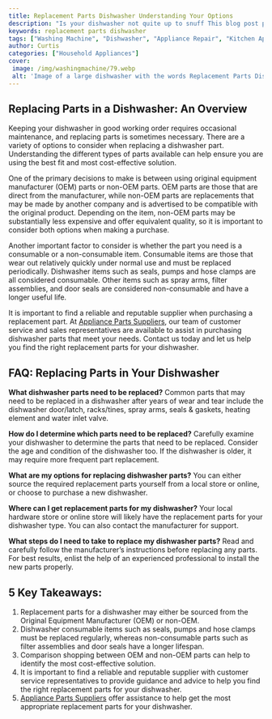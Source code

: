 ```yaml
---
title: Replacement Parts Dishwasher Understanding Your Options
description: "Is your dishwasher not quite up to snuff This blog post provides an overview of replacement parts for dishwashers helping you understand the available solutions for keeping your kitchen appliances running smoothly"
keywords: replacement parts dishwasher
tags: ["Washing Machine", "Dishwasher", "Appliance Repair", "Kitchen Appliances", "Clean Appliance", "Appliance Parts"]
author: Curtis
categories: ["Household Appliances"]
cover: 
 image: /img/washingmachine/79.webp
 alt: 'Image of a large dishwasher with the words Replacement Parts Dishwasher in the center'
---
```

## Replacing Parts in a Dishwasher: An Overview

Keeping your dishwasher in good working order requires occasional maintenance, and replacing parts is sometimes necessary. There are a variety of options to consider when replacing a dishwasher part. Understanding the different types of parts available can help ensure you are using the best fit and most cost-effective solution.

One of the primary decisions to make is between using original equipment manufacturer (OEM) parts or non-OEM parts. OEM parts are those that are direct from the manufacturer, while non-OEM parts are replacements that may be made by another company and is advertised to be compatible with the original product. Depending on the item, non-OEM parts may be substantially less expensive and offer equivalent quality, so it is important to consider both options when making a purchase. 

Another important factor to consider is whether the part you need is a consumable or a non-consumable item. Consumable items are those that wear out relatively quickly under normal use and must be replaced periodically. Dishwasher items such as seals, pumps and hose clamps are all considered consumable. Other items such as spray arms, filter assemblies, and door seals are considered non-consumable and have a longer useful life.

It is important to find a reliable and reputable supplier when purchasing a replacement part. At [Appliance Parts Suppliers](./pages/appliance-parts-suppliers), our team of customer service and sales representatives are available to assist in purchasing dishwasher parts that meet your needs. Contact us today and let us help you find the right replacement parts for your dishwasher.

## FAQ: Replacing Parts in Your Dishwasher

**What dishwasher parts need to be replaced?** 
Common parts that may need to be replaced in a dishwasher after years of wear and tear include the dishwasher door/latch, racks/tines, spray arms, seals & gaskets, heating element and water inlet valve. 

**How do I determine which parts need to be replaced?**
Carefully examine your dishwasher to determine the parts that need to be replaced. Consider the age and condition of the dishwasher too. If the dishwasher is older, it may require more frequent part replacement. 

**What are my options for replacing dishwasher parts?** 
You can either source the required replacement parts yourself from a local store or online, or choose to purchase a new dishwasher. 

**Where can I get replacement parts for my dishwasher?**
Your local hardware store or online store will likely have the replacement parts for your dishwasher type. You can also contact the manufacturer for support.

**What steps do I need to take to replace my dishwasher parts?** 
Read and carefully follow the manufacturer’s instructions before replacing any parts. For best results, enlist the help of an experienced professional to install the new parts properly.

## 5 Key Takeaways: 
1. Replacement parts for a dishwasher may either be sourced from the Original Equipment Manufacturer (OEM) or non-OEM.
2. Dishwasher consumable items such as seals, pumps and hose clamps must be replaced regularly, whereas non-consumable parts such as filter assemblies and door seals have a longer lifespan.
3. Comparison shopping between OEM and non-OEM parts can help to identify the most cost-effective solution.
4. It is important to find a reliable and reputable supplier with customer service representatives to provide guidance and advice to help you find the right replacement parts for your dishwasher. 
5. [Appliance Parts Suppliers](./pages/appliance-parts-suppliers) offer assistance to help get the most appropriate replacement parts for your dishwasher.
